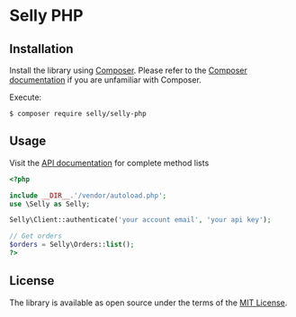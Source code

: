 # Selly PHP

## Installation

Install the library using [Composer](https://getcomposer.org). Please refer to the [Composer documentation](https://getcomposer.org/doc/01-basic-usage.md) if you are unfamiliar with Composer.

Execute:

    $ composer require selly/selly-php

## Usage

Visit the [API documentation](https://developer.selly.gg/?php) for complete method lists

```php
<?php

include __DIR__.'/vendor/autoload.php';
use \Selly as Selly;

Selly\Client::authenticate('your account email', 'your api key');

// Get orders
$orders = Selly\Orders::list();
?>
```

## License

The library is available as open source under the terms of the [MIT License](http://opensource.org/licenses/MIT).
